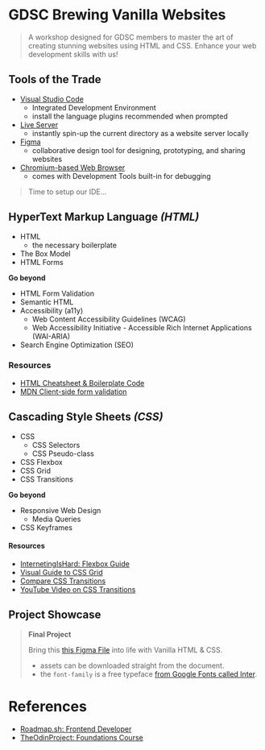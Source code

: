 # GDSC Brewing Vanilla Websites

> A workshop designed for GDSC members to master the art of creating stunning websites using HTML and CSS. Enhance your web development skills with us!

## Tools of the Trade

- [Visual Studio Code](https://code.visualstudio.com/download)
  - Integrated Development Environment
  - install the language plugins recommended when prompted
- [Live Server](https://marketplace.visualstudio.com/items?itemName=ritwickdey.LiveServer)
  - instantly spin-up the current directory as a website server locally
- [Figma](https://www.figma.com/signup)
  - collaborative design tool for designing, prototyping, and sharing websites
- [Chromium-based Web Browser](https://www.google.com/intl/en_ph/chrome/)
  - comes with Development Tools built-in for debugging

> Time to setup our IDE...

## HyperText Markup Language _(HTML)_

- HTML
  - the necessary boilerplate
- The Box Model
- HTML Forms

**Go beyond**

- HTML Form Validation
- Semantic HTML
- Accessibility (a11y)
  - Web Content Accessibility Guidelines (WCAG)
  - Web Accessibility Initiative - Accessible Rich Internet Applications (WAI-ARIA)
- Search Engine Optimization (SEO)

### Resources

- [HTML Cheatsheet & Boilerplate Code](https://htmlcheatsheet.com/)
- [MDN Client-side form validation](https://developer.mozilla.org/en-US/docs/Learn/Forms/Form_validation)

## Cascading Style Sheets _(CSS)_

- CSS
  - CSS Selectors
  - CSS Pseudo-class
- CSS Flexbox
- CSS Grid
- CSS Transitions

**Go beyond**

- Responsive Web Design
  - Media Queries
- CSS Keyframes

#### Resources

- [InternetingIsHard: Flexbox Guide](https://www.internetingishard.com/html-and-css/flexbox/)
- [Visual Guide to CSS Grid](https://webkit.org/blog/7434/css-grid-layout-a-new-layout-module-for-the-web/)
- [Compare CSS Transitions](https://www.cssportal.com/css-cubic-bezier-generator/)
- [YouTube Video on CSS Transitions](https://www.youtube.com/watch?v=8kK-cA99SA0)

## Project Showcase

> **Final Project**
>
> Bring this [this Figma File](https://www.figma.com/file/gzS39Xf8dKuAhxLpnUvcte/GDSC-Brewing-Vanilla-Websites-with-Ian-de-Jesus?type=design&node-id=0%3A1&mode=design&t=a6vqTg5YgwYN9k2W-1) into life with Vanilla HTML & CSS.
>
> - assets can be downloaded straight from the document.
> - the `font-family` is a free typeface [from Google Fonts called Inter](https://fonts.google.com/specimen/Inter).

# References

- [Roadmap.sh: Frontend Developer](https://roadmap.sh/frontend)
- [TheOdinProject: Foundations Course](https://www.theodinproject.com/paths/foundations/courses/foundations)
